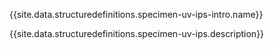 {{site.data.structuredefinitions.specimen-uv-ips-intro.name}}

{{site.data.structuredefinitions.specimen-uv-ips.description}}


